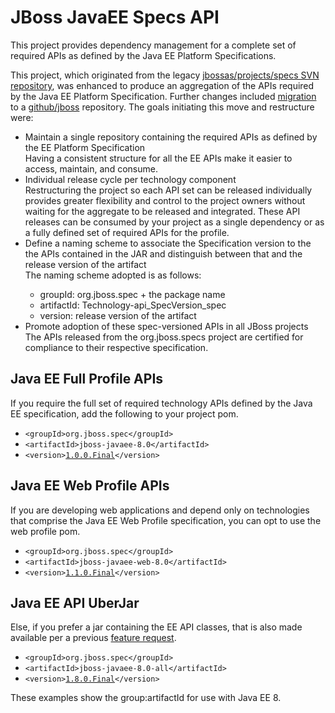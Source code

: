 <h1>JBoss JavaEE Specs API</h1>
This project provides dependency management for a complete set of required APIs as defined by the Java EE Platform Specifications.

This project, which originated from the legacy <a href="http://svn.jboss.org/repos/jbossas/projects/specs/">jbossas/projects/specs SVN repository</a>, was enhanced to produce an aggregation of the APIs required by the Java EE Platform Specification.  Further changes included <a href="http://community.jboss.org/wiki/JBossJavaEESpecsGitMigration">migration</a> to a <a href="https://github.com/jboss/">github/jboss</a> repository.  The goals initiating this move and restructure were:

<ul>
<li>Maintain a single repository containing the required APIs as defined by the EE Platform Specification</li>
<indent>Having a consistent structure for all the EE APIs make it easier to access, maintain, and consume.</indent>

<li>Individual release cycle per technology component</li>
<indent>Restructuring the project so each API set can be released individually provides greater flexibility and control to the project owners without waiting for the aggregate to be released and integrated.  These API releases can be consumed by your project as a single dependency or as a fully defined set of required APIs for the profile.

<li>Define a naming scheme to associate the Specification version to the the APIs contained in the JAR and distinguish between that and the release version of the artifact</li>
<indent>
The naming scheme adopted is as follows:
<ul>
<li>groupId:    org.jboss.spec + the package name
<li>artifactId: Technology-api_SpecVersion_spec
<li>version:    release version of the artifact
</ul>
</indent>
<li>Promote adoption of these spec-versioned APIs in all JBoss projects</li>
<indent>The APIs released from the org.jboss.specs project are certified for compliance to their respective specification.</indent>
</ul>

<h2>Java EE Full Profile APIs</h2>
If you require the full set of required technology APIs defined by the Java EE specification, add the following to your project pom.
<ul>
<li><code>&lt;groupId&gt;org.jboss.spec&lt;/groupId&gt;</code>
<li><code>&lt;artifactId&gt;jboss-javaee-8.0&lt;/artifactId&gt;</code>
<li><code>&lt;version&gt;<a href="https://repository.jboss.org/nexus/content/groups/public/org/jboss/spec/jboss-javaee-8.0/1.0.0.Final">1.0.0.Final</a>&lt;/version&gt;</code>
</ul>

<h2>Java EE Web Profile APIs</h2>
If you are developing web applications and depend only on technologies that comprise the Java EE Web Profile specification, you can opt to use the web profile pom.
<ul>
<li><code>&lt;groupId&gt;org.jboss.spec&lt;/groupId&gt;</code>
<li><code>&lt;artifactId&gt;jboss-javaee-web-8.0&lt;/artifactId&gt;</code>
<li><code>&lt;version&gt;<a href="https://repository.jboss.org/nexus/content/groups/public/org/jboss/spec/jboss-javaee-web-8.0/1.0.0.Final">1.1.0.Final</a>&lt;/version&gt;</code>
</ul>

<h2>Java EE API UberJar</h2>
Else, if you prefer a jar containing the EE API classes, that is also made available per a previous <a href="https://issues.jboss.org/browse/JBEE-73">feature request</a>.
<ul>
<li><code>&lt;groupId&gt;org.jboss.spec&lt;/groupId&gt;</code>
<li><code>&lt;artifactId&gt;jboss-javaee-8.0-all&lt;/artifactId&gt;</code>
<li><code>&lt;version&gt;<a href="https://repository.jboss.org/nexus/content/groups/public/org/jboss/spec/jboss-javaee-all-8.0/1.1.0.Final">1.8.0.Final</a>&lt;/version&gt;</code>
</ul>


These examples show the group:artifactId for use with Java EE 8.
